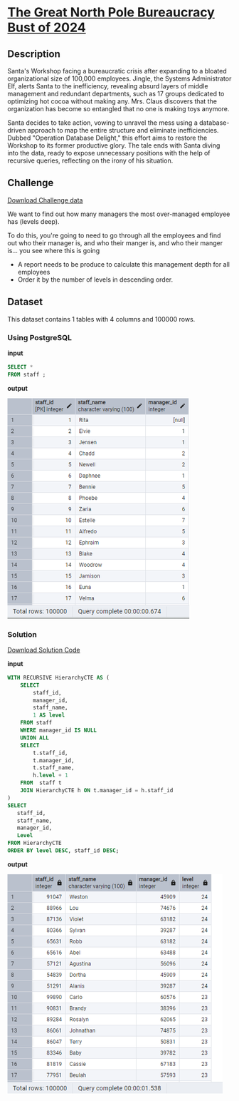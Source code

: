 # [The Great North Pole Bureaucracy Bust of 2024](https://adventofsql.com/challenges/8)

## Description
Santa's Workshop facing a bureaucratic crisis after expanding to a bloated organizational size of 100,000 employees. Jingle, the Systems Administrator Elf, alerts Santa to the inefficiency, revealing absurd layers of middle management and redundant departments, such as 17 groups dedicated to optimizing hot cocoa without making any. Mrs. Claus discovers that the organization has become so entangled that no one is making toys anymore.

Santa decides to take action, vowing to unravel the mess using a database-driven approach to map the entire structure and eliminate inefficiencies. Dubbed "Operation Database Delight," this effort aims to restore the Workshop to its former productive glory. The tale ends with Santa diving into the data, ready to expose unnecessary positions with the help of recursive queries, reflecting on the irony of his situation.

## Challenge
[Download Challenge data](https://github.com/thatlaconic/advent-of-sql-day-8/blob/main/advent_of_sql_day_8.sql)

We want to find out how many managers the most over-managed employee has (levels deep).

To do this, you're going to need to go through all the employees and find out who their manager is, and who their manger is, and who their manger is... you see where this is going

* A report needs to be produce to calculate this management depth for all employees
* Order it by the number of levels in descending order.
  
## Dataset
This dataset contains 1 tables with 4 columns and 100000 rows. 
### Using PostgreSQL
**input**
```sql
SELECT *
FROM staff ;
```
**output**

![](https://github.com/thatlaconic/advent-of-sql-day-8/blob/main/staff.PNG)

### Solution
[Download Solution Code](https://github.com/thatlaconic/advent-of-sql-day-8/blob/main/advent_answer_day8.sql)

**input**
```sql
WITH RECURSIVE HierarchyCTE AS (
    SELECT 
        staff_id,
        manager_id,
        staff_name,
        1 AS level
    FROM staff
    WHERE manager_id IS NULL
    UNION ALL
    SELECT 
        t.staff_id,
        t.manager_id,
        t.staff_name,
        h.level + 1
    FROM  staff t
    JOIN HierarchyCTE h ON t.manager_id = h.staff_id
)
SELECT 
   staff_id,
   staff_name,
   manager_id,
   Level
FROM HierarchyCTE
ORDER BY level DESC, staff_id DESC;

```
**output**

![](https://github.com/thatlaconic/advent-of-sql-day-8/blob/main/d8.PNG)



